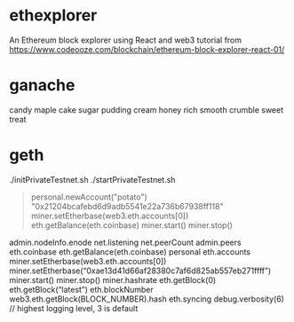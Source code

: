 # ethexplorer
An Ethereum block explorer using React and web3 tutorial from https://www.codeooze.com/blockchain/ethereum-block-explorer-react-01/

# ganache
candy maple cake sugar pudding cream honey rich smooth crumble sweet treat

# geth
./initPrivateTestnet.sh
./startPrivateTestnet.sh

> personal.newAccount("potato")
"0x21204bcafebd6d9adb5541e22a736b67938ff118"
> miner.setEtherbase(web3.eth.accounts[0])
> eth.getBalance(eth.coinbase)
> miner.start()
> miner.stop()

admin.nodeInfo.enode
net.listening
net.peerCount
admin.peers
eth.coinbase
eth.getBalance(eth.coinbase)
personal
eth.accounts
miner.setEtherbase(web3.eth.accounts[0])
miner.setEtherbase(“0xae13d41d66af28380c7af6d825ab557eb271ffff”)
miner.start()
miner.stop()
miner.hashrate
eth.getBlock(0)
eth.getBlock(“latest”)
eth.blockNumber
web3.eth.getBlock(BLOCK_NUMBER).hash
eth.syncing
debug.verbosity(6) // highest logging level, 3 is default
